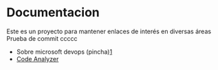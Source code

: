 # Documentacion
Este es un proyecto para mantener enlaces de interés en diversas áreas
Prueba de commit ccccc


* Sobre microsoft devops (pincha)[1]
* [Code Analyzer][2]



[1]:https://www.microsoft.com/en-us/cloud-platform/development-operations
[2]:http://www.sonarqube.org/
